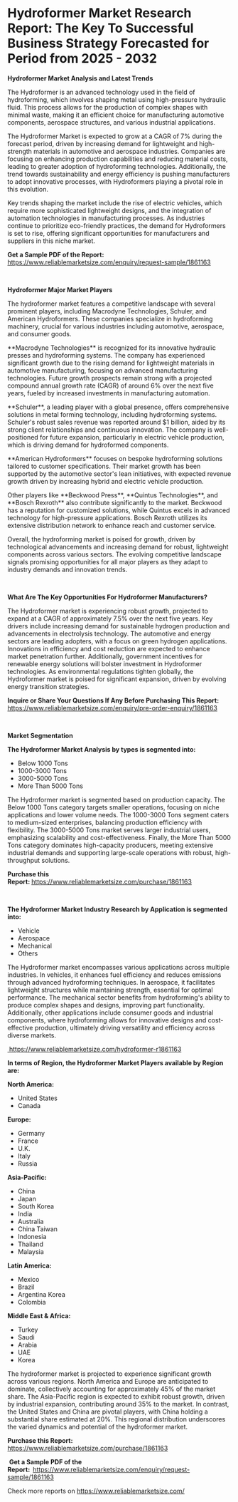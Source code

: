 <p><h1>Hydroformer Market Research Report: The Key To Successful Business Strategy Forecasted for Period from 2025 - 2032</h1></p><p><strong>Hydroformer Market Analysis and Latest Trends</strong></p>
<p><p>The Hydroformer is an advanced technology used in the field of hydroforming, which involves shaping metal using high-pressure hydraulic fluid. This process allows for the production of complex shapes with minimal waste, making it an efficient choice for manufacturing automotive components, aerospace structures, and various industrial applications. </p><p>The Hydroformer Market is expected to grow at a CAGR of 7% during the forecast period, driven by increasing demand for lightweight and high-strength materials in automotive and aerospace industries. Companies are focusing on enhancing production capabilities and reducing material costs, leading to greater adoption of hydroforming technologies. Additionally, the trend towards sustainability and energy efficiency is pushing manufacturers to adopt innovative processes, with Hydroformers playing a pivotal role in this evolution.</p><p>Key trends shaping the market include the rise of electric vehicles, which require more sophisticated lightweight designs, and the integration of automation technologies in manufacturing processes. As industries continue to prioritize eco-friendly practices, the demand for Hydroformers is set to rise, offering significant opportunities for manufacturers and suppliers in this niche market.</p></p>
<p><strong>Get a Sample PDF of the Report:&nbsp;</strong> <a href="https://www.reliablemarketsize.com/enquiry/request-sample/1861163?utm_campaign=2804&utm_medium=2&utm_source=Github&utm_content=ia&utm_term=10042025&utm_id=hydroformer">https://www.reliablemarketsize.com/enquiry/request-sample/1861163</a></p>
<p>&nbsp;</p>
<p><strong>Hydroformer Major Market Players</strong></p>
<p><p>The hydroformer market features a competitive landscape with several prominent players, including Macrodyne Technologies, Schuler, and American Hydroformers. These companies specialize in hydroforming machinery, crucial for various industries including automotive, aerospace, and consumer goods.</p><p>**Macrodyne Technologies** is recognized for its innovative hydraulic presses and hydroforming systems. The company has experienced significant growth due to the rising demand for lightweight materials in automotive manufacturing, focusing on advanced manufacturing technologies. Future growth prospects remain strong with a projected compound annual growth rate (CAGR) of around 6% over the next five years, fueled by increased investments in manufacturing automation.</p><p>**Schuler**, a leading player with a global presence, offers comprehensive solutions in metal forming technology, including hydroforming systems. Schuler's robust sales revenue was reported around $1 billion, aided by its strong client relationships and continuous innovation. The company is well-positioned for future expansion, particularly in electric vehicle production, which is driving demand for hydroformed components.</p><p>**American Hydroformers** focuses on bespoke hydroforming solutions tailored to customer specifications. Their market growth has been supported by the automotive sector's lean initiatives, with expected revenue growth driven by increasing hybrid and electric vehicle production.</p><p>Other players like **Beckwood Press**, **Quintus Technologies**, and **Bosch Rexroth** also contribute significantly to the market. Beckwood has a reputation for customized solutions, while Quintus excels in advanced technology for high-pressure applications. Bosch Rexroth utilizes its extensive distribution network to enhance reach and customer service.</p><p>Overall, the hydroforming market is poised for growth, driven by technological advancements and increasing demand for robust, lightweight components across various sectors. The evolving competitive landscape signals promising opportunities for all major players as they adapt to industry demands and innovation trends.</p></p>
<p>&nbsp;</p>
<p><strong>What Are The Key Opportunities For Hydroformer Manufacturers?</strong></p>
<p><p>The Hydroformer market is experiencing robust growth, projected to expand at a CAGR of approximately 7.5% over the next five years. Key drivers include increasing demand for sustainable hydrogen production and advancements in electrolysis technology. The automotive and energy sectors are leading adopters, with a focus on green hydrogen applications. Innovations in efficiency and cost reduction are expected to enhance market penetration further. Additionally, government incentives for renewable energy solutions will bolster investment in Hydroformer technologies. As environmental regulations tighten globally, the Hydroformer market is poised for significant expansion, driven by evolving energy transition strategies.</p></p>
<p><strong>Inquire or Share Your Questions If Any Before Purchasing This Report:</strong> <a href="https://www.reliablemarketsize.com/enquiry/pre-order-enquiry/1861163?utm_campaign=2804&utm_medium=2&utm_source=Github&utm_content=ia&utm_term=10042025&utm_id=hydroformer">https://www.reliablemarketsize.com/enquiry/pre-order-enquiry/1861163</a></p>
<p>&nbsp;</p>
<p><strong>Market Segmentation</strong></p>
<p><strong>The Hydroformer Market Analysis by types is segmented into:</strong></p>
<p><ul><li>Below 1000 Tons</li><li>1000-3000 Tons</li><li>3000-5000 Tons</li><li>More Than 5000 Tons</li></ul></p>
<p><p>The Hydroformer market is segmented based on production capacity. The Below 1000 Tons category targets smaller operations, focusing on niche applications and lower volume needs. The 1000-3000 Tons segment caters to medium-sized enterprises, balancing production efficiency with flexibility. The 3000-5000 Tons market serves larger industrial users, emphasizing scalability and cost-effectiveness. Finally, the More Than 5000 Tons category dominates high-capacity producers, meeting extensive industrial demands and supporting large-scale operations with robust, high-throughput solutions.</p></p>
<p><strong>Purchase this Report:&nbsp;</strong><a href="https://www.reliablemarketsize.com/purchase/1861163?utm_campaign=2804&utm_medium=2&utm_source=Github&utm_content=ia&utm_term=10042025&utm_id=hydroformer">https://www.reliablemarketsize.com/purchase/1861163</a></p>
<p>&nbsp;</p>
<p><strong>The Hydroformer Market Industry Research by Application is segmented into:</strong></p>
<p><ul><li>Vehicle</li><li>Aerospace</li><li>Mechanical</li><li>Others</li></ul></p>
<p><p>The Hydroformer market encompasses various applications across multiple industries. In vehicles, it enhances fuel efficiency and reduces emissions through advanced hydroforming techniques. In aerospace, it facilitates lightweight structures while maintaining strength, essential for optimal performance. The mechanical sector benefits from hydroforming's ability to produce complex shapes and designs, improving part functionality. Additionally, other applications include consumer goods and industrial components, where hydroforming allows for innovative designs and cost-effective production, ultimately driving versatility and efficiency across diverse markets.</p></p>
<p><a href="https://www.reliablemarketsize.com/hydroformer-r1861163?utm_campaign=2804&utm_medium=2&utm_source=Github&utm_content=ia&utm_term=10042025&utm_id=hydroformer">&nbsp;https://www.reliablemarketsize.com/hydroformer-r1861163</a></p>
<p><strong>In terms of Region, the Hydroformer Market Players available by Region are:</strong></p>
<p>
    <p> <strong> North America: </strong>
        <ul>
            <li>United States</li>
            <li>Canada</li>
        </ul>
        </p> 
    <p> <strong> Europe: </strong>
        <ul>
            <li>Germany</li>
            <li>France</li>
            <li>U.K.</li>
            <li>Italy</li>
            <li>Russia</li>
        </ul>
        </p> 
    <p> <strong> Asia-Pacific: </strong>
        <ul>
            <li>China</li>
            <li>Japan</li>
            <li>South Korea</li>
            <li>India</li>
            <li>Australia</li>
            <li>China Taiwan</li>
            <li>Indonesia</li>
            <li>Thailand</li>
            <li>Malaysia</li>
        </ul>
        </p> 
    <p> <strong> Latin America: </strong>
        <ul>
            <li>Mexico</li>
            <li>Brazil</li>
            <li>Argentina Korea</li>
            <li>Colombia</li>
        </ul>
        </p> 
    <p> <strong> Middle East & Africa: </strong>
        <ul>
            <li>Turkey</li>
            <li>Saudi</li>
            <li>Arabia</li>
            <li>UAE</li>
            <li>Korea</li>
        </ul>
    </p>
    </p>
<p><p>The hydroformer market is projected to experience significant growth across various regions. North America and Europe are anticipated to dominate, collectively accounting for approximately 45% of the market share. The Asia-Pacific region is expected to exhibit robust growth, driven by industrial expansion, contributing around 35% to the market. In contrast, the United States and China are pivotal players, with China holding a substantial share estimated at 20%. This regional distribution underscores the varied dynamics and potential of the hydroformer market.</p></p>
<p><strong>Purchase this Report: </strong><a href="https://www.reliablemarketsize.com/purchase/1861163?utm_campaign=2804&utm_medium=2&utm_source=Github&utm_content=ia&utm_term=10042025&utm_id=hydroformer">https://www.reliablemarketsize.com/purchase/1861163</a></p>
<p>&nbsp;<strong>Get a Sample PDF of the Report:&nbsp;&nbsp;</strong><a href="https://www.reliablemarketsize.com/enquiry/request-sample/1861163?utm_campaign=2804&utm_medium=2&utm_source=Github&utm_content=ia&utm_term=10042025&utm_id=hydroformer">https://www.reliablemarketsize.com/enquiry/request-sample/1861163</a></p>
<p><strong></strong></p>
<p>Check more reports on <a href="https://www.reliablemarketsize.com/?utm_campaign=2804&utm_medium=2&utm_source=Github&utm_content=ia&utm_term=10042025&utm_id=hydroformer">https://www.reliablemarketsize.com/</a></p>